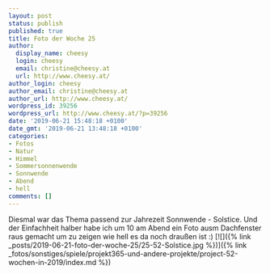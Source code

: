 ```yaml
---
layout: post
status: publish
published: true
title: Foto der Woche 25
author:
  display_name: cheesy
  login: cheesy
  email: christine@cheesy.at
  url: http://www.cheesy.at/
author_login: cheesy
author_email: christine@cheesy.at
author_url: http://www.cheesy.at/
wordpress_id: 39256
wordpress_url: http://www.cheesy.at/?p=39256
date: '2019-06-21 15:48:18 +0100'
date_gmt: '2019-06-21 13:48:18 +0100'
categories:
- Fotos
- Natur
- Himmel
- Sommersonnenwende
- Sonnwende
- Abend
- hell
comments: []
---
```

Diesmal war das Thema passend zur Jahrezeit Sonnwende - Solstice. Und der Einfachheit halber habe ich um 10 am Abend ein Foto ausm Dachfenster raus gemacht um zu zeigen wie hell es da noch draußen ist :)
[![]({% link _posts/2019-06-21-foto-der-woche-25/25-52-Solstice.jpg %})]({% link _fotos/sonstiges/spiele/projekt365-und-andere-projekte/project-52-wochen-in-2019/index.md %})
